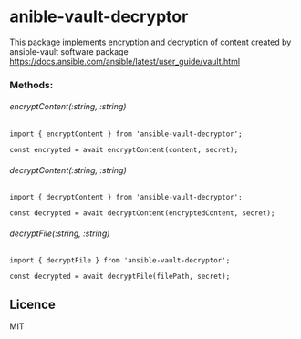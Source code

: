 # anible-vault-decryptor

This package implements encryption and decryption of content
created by ansible-vault software package https://docs.ansible.com/ansible/latest/user_guide/vault.html


### Methods:
###### encryptContent(:string, :string)
    import { encryptContent } from 'ansible-vault-decryptor';
    
    const encrypted = await encryptContent(content, secret);
###### decryptContent(:string, :string)
    import { decryptContent } from 'ansible-vault-decryptor';
    
    const decrypted = await decryptContent(encryptedContent, secret);
###### decryptFile(:string, :string)
    import { decryptFile } from 'ansible-vault-decryptor';
    
    const decrypted = await decryptFile(filePath, secret);

## Licence
MIT